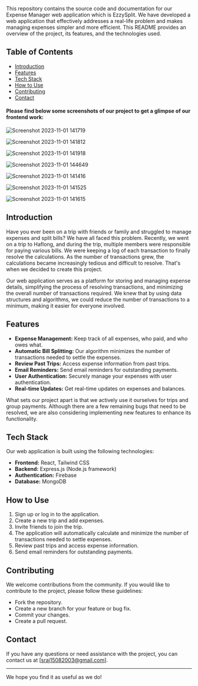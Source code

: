 
   This repository contains the source code and documentation for our Expense Manager web application which is EzzySplit. We have developed a web application that effectively addresses a real-life problem and makes managing expenses simpler and more efficient. This README provides an overview of the project, its features, and the technologies used.

## Table of Contents
- [Introduction](#introduction)
- [Features](#features)
- [Tech Stack](#tech-stack)
- [How to Use](#how-to-use)
- [Contributing](#contributing)
- [Contact](#contact)
  
#### Please find below some screenshots of our project to get a glimpse of our frontend work:

![Screenshot 2023-11-01 141719](https://github.com/shibam-debnath/EzzySplit/assets/88841157/d70bc39c-4a1c-47bb-ab0a-a5f4e8f5f7ae)

![Screenshot 2023-11-01 141812](https://github.com/shibam-debnath/EzzySplit/assets/88841157/46e4e150-6960-460f-ae05-8b7098d8734d)

![Screenshot 2023-11-01 141918](https://github.com/shibam-debnath/EzzySplit/assets/88841157/444de043-e25a-41df-8b63-44d6c3d2b219)

![Screenshot 2023-11-01 144649](https://github.com/shibam-debnath/EzzySplit/assets/88841157/35f4ffb6-3ba4-42e5-b1d8-932f05b5f518)

![Screenshot 2023-11-01 141416](https://github.com/shibam-debnath/EzzySplit/assets/88841157/cebf05ec-edb3-4bc9-9e6a-d73322f3f274)

![Screenshot 2023-11-01 141525](https://github.com/shibam-debnath/EzzySplit/assets/88841157/fe371abe-0a23-4c5c-94bd-7d6ae915aa2d)

![Screenshot 2023-11-01 141615](https://github.com/shibam-debnath/EzzySplit/assets/88841157/7242a5d9-ecb0-4b75-a33b-230ba9754747)




## Introduction

Have you ever been on a trip with friends or family and struggled to manage expenses and split bills? We have all faced this problem. Recently, we went on a trip to Haflong, and during the trip, multiple members were responsible for paying various bills. We were keeping a log of each transaction to finally resolve the calculations. As the number of transactions grew, the calculations became increasingly tedious and difficult to resolve. That's when we decided to create this project.

Our web application serves as a platform for storing and managing expense details, simplifying the process of resolving transactions, and minimizing the overall number of transactions required. We knew that by using data structures and algorithms, we could reduce the number of transactions to a minimum, making it easier for everyone involved.

## Features

- **Expense Management:** Keep track of all expenses, who paid, and who owes what.
- **Automatic Bill Splitting:** Our algorithm minimizes the number of transactions needed to settle the expenses.
- **Review Past Trips:** Access expense information from past trips.
- **Email Reminders:** Send email reminders for outstanding payments.
- **User Authentication:** Securely manage your expenses with user authentication.
- **Real-time Updates:** Get real-time updates on expenses and balances.

What sets our project apart is that we actively use it ourselves for trips and group payments. Although there are a few remaining bugs that need to be resolved, we are also considering implementing new features to enhance its functionality.

## Tech Stack

Our web application is built using the following technologies:

- **Frontend:** React, Tailwind CSS
- **Backend:** Express.js (Node.js framework)
- **Authentication:** Firebase
- **Database:** MongoDB

## How to Use

1. Sign up or log in to the application.
2. Create a new trip and add expenses.
3. Invite friends to join the trip.
4. The application will automatically calculate and minimize the number of transactions needed to settle expenses.
5. Review past trips and access expense information.
6. Send email reminders for outstanding payments.

## Contributing

We welcome contributions from the community. If you would like to contribute to the project, please follow these guidelines:
- Fork the repository.
- Create a new branch for your feature or bug fix.
- Commit your changes.
- Create a pull request.

## Contact

If you have any questions or need assistance with the project, you can contact us at [sraj15082003@gmail.com].

---

We hope you find it as useful as we do!


